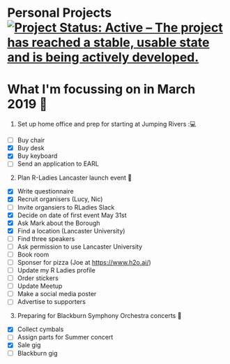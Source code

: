 Personal Projects
[![Project Status: Active – The project has reached a stable, usable state and is being actively developed.](https://www.repostatus.org/badges/latest/active.svg)](https://www.repostatus.org/#active)
==============

# What I'm focussing on in March 2019 :tulip:

1. Set up home office and prep for starting at Jumping Rivers ::computer:
 - [ ] Buy chair 
 - [x] Buy desk
 - [x] Buy keyboard
 - [ ] Send an application to EARL
 
2. Plan R-Ladies Lancaster launch event :purple_heart:
- [x] Write questionnaire
- [x] Recruit organisers (Lucy, Nic)
- [ ] Invite organsiers to RLadies Slack
- [x] Decide on date of first event May 31st
- [x] Ask Mark about the Borough
- [x] Find a location (Lancaster University)
- [ ] Find three speakers
- [ ] Ask permission to use Lancaster University
- [ ] Book room
- [ ] Sponser for pizza (Joe at https://www.h2o.ai/)
- [ ] Update my R Ladies profile
- [ ] Order stickers
- [ ] Update Meetup
- [ ] Make a social media poster
- [ ] Advertise to supporters

3. Preparing for Blackburn Symphony Orchestra concerts :musical_note:
 - [x] Collect cymbals
 - [ ] Assign parts for Summer concert
 - [x] Sale gig
 - [ ] Blackburn gig
